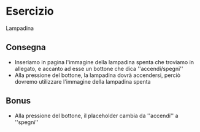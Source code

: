 Esercizio
===
Lampadina
## Consegna

- Inseriamo in pagina l'immagine della lampadina spenta che troviamo in allegato, e accanto ad esse un bottone che dica ''accendi/spegni''
- Alla pressione del bottone, la lampadina dovrà accendersi, perciò dovremo utilizzare l'immagine della lampadina spenta

## Bonus
- Alla pressione del bottone, il placeholder cambia da ''accendi'' a ''spegni''
